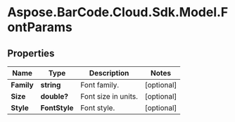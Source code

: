 # Aspose.BarCode.Cloud.Sdk.Model.FontParams

## Properties

Name | Type | Description | Notes
---- | ---- | ----------- | -----
**Family** | **string** | Font family. | [optional]
**Size** | **double?** | Font size in units. | [optional]
**Style** | **FontStyle** | Font style. | [optional]

